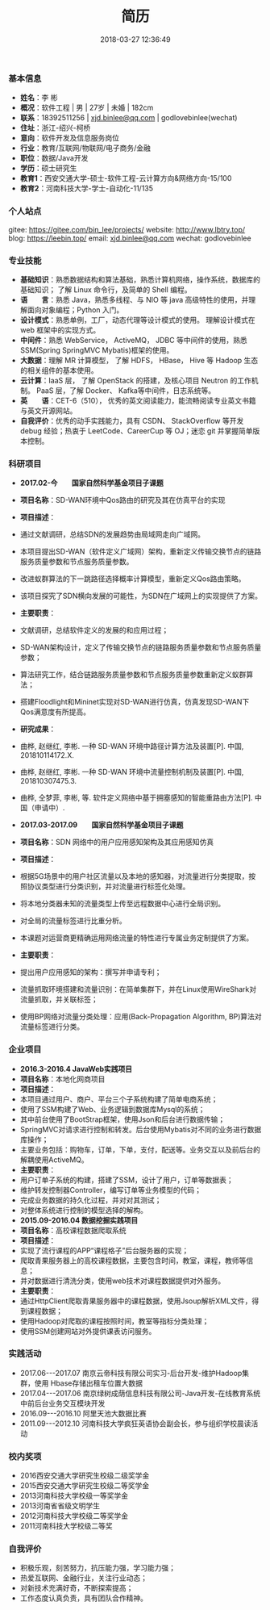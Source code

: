 ﻿---
title: 简历
date: 2018-03-27 12:36:49
type: "about"
comments: false
---

### 基本信息
- **姓名**：李 彬
- **概况**：软件工程 | 男 | 27岁 | 未婚 | 182cm
- **联系**：18392511256 | xjd.binlee@qq.com | godlovebinlee(wechat)
- **住址**：浙江-绍兴-柯桥
- **意向**：软件开发及信息服务岗位 &nbsp;&nbsp;
- **行业**：教育/互联网/物联网/电子商务/金融 &nbsp;&nbsp;
- **职位**：数据/Java开发
- **学历**：硕士研究生
- **教育1**：西安交通大学-硕士-软件工程-云计算方向&网络方向-15/100
- **教育2**：河南科技大学-学士-自动化-11/135

### 个人站点
gitee: https://gitee.com/bin_lee/projects/
website: http://www.lbtry.top/
blog: https://leebin.top/
email: xjd.binlee@qq.com
wechat: godlovebinlee

### 专业技能
+ **基础知识**：熟悉数据结构和算法基础，熟悉计算机网络，操作系统，数据库的基础知识； 了解 Linux 命令行，及简单的 Shell 编程。
+ **语&emsp;&emsp;言**：熟悉 Java，熟悉多线程、与 NIO 等 java 高级特性的使用，并理解面向对象编程；Python 入门。
+ **设计模式**：熟悉单例，工厂，动态代理等设计模式的使用。 理解设计模式在 web 框架中的实现方式。
+ **中间件**：熟悉 WebService， ActiveMQ， JDBC 等中间件的使用，熟悉 SSM(Spring SpringMVC Mybatis)框架的使用。
+ **大数据**：理解 MR 计算模型， 了解 HDFS， HBase， Hive 等 Hadoop 生态的相关组件的基本使用。
+ **云计算**：IaaS 层， 了解 OpenStack 的搭建，及核心项目 Neutron 的工作机制。 PaaS 层，了解 Docker、 Kafka等中间件，日志系统等。
+ **英&emsp;&emsp;语**：CET-6（510）， 优秀的英文阅读能力，能流畅阅读专业英文书籍与英文开源网站。
+ **自我评价**：优秀的动手实践能力，具有 CSDN、 StackOverflow 等开发 debug 经验；热衷于 LeetCode、CareerCup 等 OJ；迷恋 git 并掌握简单版本控制。

### 科研项目
- **2017.02-今&emsp;&emsp;国家自然科学基金项目子课题**
- **项目名称**：SD-WAN环境中Qos路由的研究及其在仿真平台的实现
- **项目描述**：
- 通过文献调研，总结SDN的发展趋势由局域网走向广域网。
- 本项目提出SD-WAN（软件定义广域网）架构，重新定义传输交换节点的链路服务质量参数和节点服务质量参数。
- 改进蚁群算法的下一跳路径选择概率计算模型，重新定义Qos路由策略。
- 该项目探究了SDN横向发展的可能性，为SDN在广域网上的实现提供了方案。
- **主要职责**：
- 文献调研，总结软件定义的发展的和应用过程；
- SD-WAN架构设计，定义了传输交换节点的链路服务质量参数和节点服务质量参数；
- 算法研究工作，结合链路服务质量参数和节点服务质量参数重新定义蚁群算法；
- 搭建Floodlight和Mininet实现对SD-WAN进行仿真，仿真发现SD-WAN下Qos满意度有所提高。
- **研究成果**：
- 曲桦, 赵继红, 李彬. 一种 SD-WAN 环境中路径计算方法及装置[P]. 中国, 201810114172.X.
- 曲桦, 赵继红, 李彬. 一种 SD-WAN 环境中流量控制机制及装置[P]. 中国, 201810307475.3.
- 曲桦, 仝梦菲, 李彬, 等. 软件定义网络中基于拥塞感知的智能重路由方法[P]. 中国（申请中）.


- **2017.03-2017.09&emsp;&emsp;国家自然科学基金项目子课题**
- **项目名称**：SDN 网络中的用户应用感知架构及其应用感知仿真
- **项目描述**：
- 根据5G场景中的用户社区流量以及本地的感知器，对流量进行分类提取，按照协议类型进行分类识别，并对流量进行标签化处理。
- 将本地分类器未知的流量类型上传至远程数据中心进行全局识别。
- 对全局的流量标签进行比重分析。
- 本课题对运营商更精确运用网络流量的特性进行专属业务定制提供了方案。
- **主要职责**：
- 提出用户应用感知的架构：撰写并申请专利；
- 流量抓取环境搭建和流量识别：在简单集群下，并在Linux使用WireShark对流量抓取，并关联标签；
- 使用BP网络对流量分类处理：应用(Back-Propagation Algorithm, BP)算法对流量标签进行分类。

### 企业项目
- **2016.3-2016.4 JavaWeb实践项目**
- **项目名称**：本地化网商项目
- **项目描述**：
- 本项目通过用户、商户、平台三个子系统构建了简单电商系统；
- 使用了SSM构建了Web、业务逻辑到数据库Mysql的系统；
- 其中前台使用了BootStrap框架，使用Json和后台进行数据传输；
- SpringMVC对请求进行控制和转发。后台使用Mybatis对不同的业务进行数据库操作；
- 主要业务包括：购物车，订单，下单，支付，配送等。业务交互以及前后台的解耦使用ActiveMQ。
- **主要职责**：
- 用户订单子系统的构建，搭建了SSM，设计了用户，订单等数据表；
- 维护转发控制器Controller，编写订单等业务模型的代码；
- 完成业务数据的持久化过程，并对对其测试；
- 对整体系统进行控制的模型选择的解构。
- **2015.09-2016.04 数据挖掘实践项目**
- **项目名称**：高校课程数据爬取系统
- **项目描述**：
- 实现了流行课程的APP“课程格子”后台服务器的实现；
- 爬取青果服务器上的高校课程数据，主要包含时间，教室，课程，教师等信息；
- 并对数据进行清洗分类，使用web技术对课程数据提供对外服务。
- **主要职责**：
- 通过HttpClient爬取青果服务器中的课程数据，使用Jsoup解析XML文件，得到课程数据；
- 使用Hadoop对爬取的课程按照时间，教室等指标分类处理；
- 使用SSM创建网站对外提供课表访问服务。

### 实践活动
- 2017.06---2017.07	南京云帝科技有限公司实习-后台开发-维护Hadoop集群，使用 Hbase存储出租车位置大数据
- 2017.04---2017.06	南京绿树成荫信息科技有限公司-Java开发-在线教育系统中前后台业务交互模块开发
- 2016.09---2016.10	阿里天池大数据比赛
- 2011.09---2012.10	河南科技大学疯狂英语协会副会长，参与组织学校晨读活动

### 校内奖项
- 2016西安交通大学研究生校级二级奖学金
- 2015西安交通大学研究生校级二等奖学金
- 2013河南科技大学校级一等奖学金
- 2013河南省省级文明学生
- 2012河南科技大学校级二等奖学金
- 2011河南科技大学校级二等奖

### 自我评价
- 积极乐观，刻苦努力，抗压能力强，学习能力强；
- 热爱互联网、金融行业，关注行业动态；
- 对新技术充满好奇，不断探索提高；
- 工作态度认真负责，具有团队合作精神。

